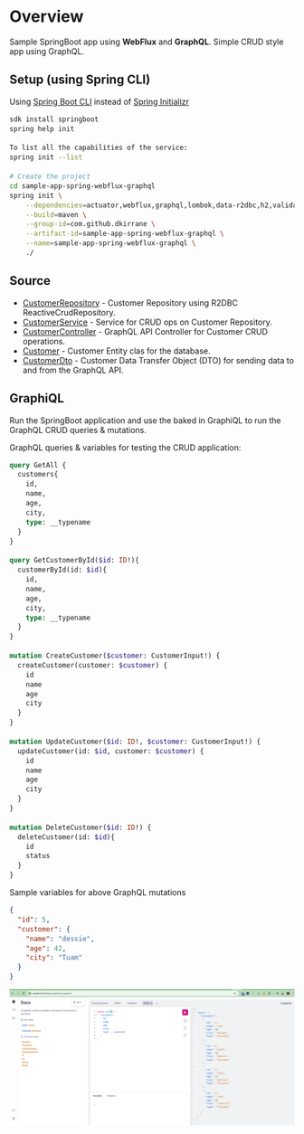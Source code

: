 # Overview

Sample SpringBoot app using **WebFlux** and **GraphQL**.
Simple CRUD style app using GraphQL.

## Setup (using Spring CLI)

Using [Spring Boot CLI](https://docs.spring.io/spring-boot/cli/index.html) instead of [Spring Initializr](https://start.spring.io/)

```bash
sdk install springboot
spring help init

To list all the capabilities of the service:
spring init --list

# Create the project
cd sample-app-spring-webflux-graphql
spring init \
    --dependencies=actuator,webflux,graphql,lombok,data-r2dbc,h2,validation,devtools \
    --build=maven \
    --group-id=com.github.dkirrane \
    --artifact-id=sample-app-spring-webflux-graphql \
    --name=sample-app-spring-webflux-graphql \
    ./
```

## Source
- [CustomerRepository](src/main/java/com/github/dkirrane/sample/repository/CustomerRepository.java) - Customer Repository using R2DBC ReactiveCrudRepository.
- [CustomerService](src/main/java/com/github/dkirrane/sample/service/CustomerService.java) - Service for CRUD ops on Customer Repository.
- [CustomerController](src/main/java/com/github/dkirrane/sample/controller/CustomerController.java) - GraphQL API Controller for Customer CRUD operations.
- [Customer](src/main/java/com/github/dkirrane/sample/entity/Customer.java) - Customer Entity clas for the database.
- [CustomerDto](src/main/java/com/github/dkirrane/sample/dto/CustomerDto.java) - Customer Data Transfer Object (DTO) for sending data to and from the GraphQL API.

## GraphiQL
Run the SpringBoot application and use the baked in GraphiQL to run the GraphQL CRUD queries & mutations.

GraphQL queries & variables for testing the CRUD application: 
```graphql
query GetAll {
  customers{
    id,
    name,
    age,
    city,
    type: __typename
  }
}

query GetCustomerById($id: ID!){
  customerById(id: $id){
    id,
    name,
    age,
    city,
    type: __typename
  }
}
  
mutation CreateCustomer($customer: CustomerInput!) {
  createCustomer(customer: $customer) {
    id
    name
    age
    city  
  }
}

mutation UpdateCustomer($id: ID!, $customer: CustomerInput!) {
  updateCustomer(id: $id, customer: $customer) {
    id
    name
    age
    city  
  }
}

mutation DeleteCustomer($id: ID!) {
  deleteCustomer(id: $id){
    id
    status
  }
}
```
Sample variables for above GraphQL mutations
```json
{
  "id": 5,
  "customer": {
    "name": "dessie",
    "age": 42,
    "city": "Tuam"
  }
}
```

![graphiql](images/graphiql.png)
